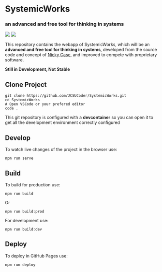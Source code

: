 # SystemicWorks
### an advanced and free tool for thinking in systems

![](https://img.shields.io/github/workflow/status/JCSUCoder/SystemicWorks/Node.js%20CI/main?label=Main%20Branch&style=flat-square)	![](https://img.shields.io/github/languages/code-size/JCSUCoder/SystemicWorks?style=flat-square)

This repository contains the webapp of SystemicWorks, which will be an **advanced and free tool for thinking in systems**, developed from the source code and concept of [Nicky Case](http://ncase.me), and improved to compete with proprietary software.

**Still in Development, Not Stable**

## Clone Project

	git clone https://github.com/JCSUCoder/SystemicWorks.git
	cd SystemicWorks
	# Open VSCode or your prefered editor
	code .

This git repository is configured with a **devcontainer** so you can open it to get all the development environment correctly configured

## Develop
To watch live changes of the project in the browser use:

	npm run serve

## Build
To build for production use:

	npm run build

Or

	npm run build:prod

For development use:

	npm run build:dev

## Deploy
To deploy in GitHub Pages use:

	npm run deploy